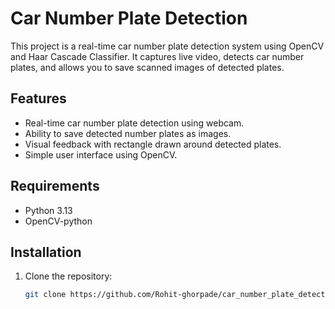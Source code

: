 # Car Number Plate Detection

This project is a real-time car number plate detection system using OpenCV and Haar Cascade Classifier. It captures live video, detects car number plates, and allows you to save scanned images of detected plates.

## Features

- Real-time car number plate detection using webcam.
- Ability to save detected number plates as images.
- Visual feedback with rectangle drawn around detected plates.
- Simple user interface using OpenCV.

## Requirements

- Python 3.13
- OpenCV-python

## Installation

1. Clone the repository:

   ```bash
   git clone https://github.com/Rohit-ghorpade/car_number_plate_detection
